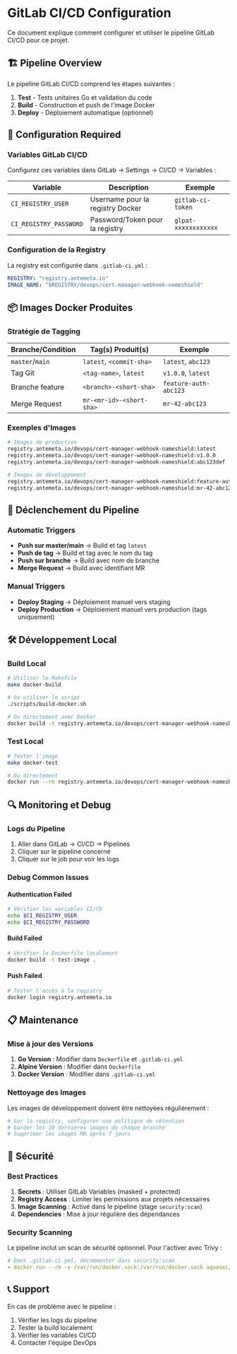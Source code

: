 # GitLab CI/CD Configuration

Ce document explique comment configurer et utiliser le pipeline GitLab CI/CD pour ce projet.

## 🏗️ Pipeline Overview

Le pipeline GitLab CI/CD comprend les étapes suivantes :

1. **Test** - Tests unitaires Go et validation du code
2. **Build** - Construction et push de l'image Docker
3. **Deploy** - Déploiement automatique (optionnel)

## 🔧 Configuration Required

### Variables GitLab CI/CD

Configurez ces variables dans GitLab → Settings → CI/CD → Variables :

| Variable | Description | Exemple |
|----------|-------------|---------|
| `CI_REGISTRY_USER` | Username pour la registry Docker | `gitlab-ci-token` |
| `CI_REGISTRY_PASSWORD` | Password/Token pour la registry | `glpat-xxxxxxxxxxxx` |

### Configuration de la Registry

La registry est configurée dans `.gitlab-ci.yml` :
```yaml
REGISTRY: "registry.antemeta.io"
IMAGE_NAME: "$REGISTRY/devops/cert-manager-webhook-nameshield"
```

## 📦 Images Docker Produites

### Stratégie de Tagging

| Branche/Condition | Tag(s) Produit(s) | Exemple |
|-------------------|-------------------|---------|
| `master`/`main` | `latest`, `<commit-sha>` | `latest`, `abc123` |
| Tag Git | `<tag-name>`, `latest` | `v1.0.0`, `latest` |
| Branche feature | `<branch>-<short-sha>` | `feature-auth-abc123` |
| Merge Request | `mr-<mr-id>-<short-sha>` | `mr-42-abc123` |

### Exemples d'Images

```bash
# Images de production
registry.antemeta.io/devops/cert-manager-webhook-nameshield:latest
registry.antemeta.io/devops/cert-manager-webhook-nameshield:v1.0.0
registry.antemeta.io/devops/cert-manager-webhook-nameshield:abc123def

# Images de développement
registry.antemeta.io/devops/cert-manager-webhook-nameshield:feature-auth-abc123
registry.antemeta.io/devops/cert-manager-webhook-nameshield:mr-42-abc123
```

## 🚀 Déclenchement du Pipeline

### Automatic Triggers

- **Push sur master/main** → Build et tag `latest`
- **Push de tag** → Build et tag avec le nom du tag
- **Push sur branche** → Build avec nom de branche
- **Merge Request** → Build avec identifiant MR

### Manual Triggers

- **Deploy Staging** → Déploiement manuel vers staging
- **Deploy Production** → Déploiement manuel vers production (tags uniquement)

## 🛠️ Développement Local

### Build Local

```bash
# Utiliser le Makefile
make docker-build

# Ou utiliser le script
./scripts/build-docker.sh

# Ou directement avec Docker
docker build -t registry.antemeta.io/devops/cert-manager-webhook-nameshield:local .
```

### Test Local

```bash
# Tester l'image
make docker-test

# Ou directement
docker run --rm registry.antemeta.io/devops/cert-manager-webhook-nameshield:local --help
```

## 🔍 Monitoring et Debug

### Logs du Pipeline

1. Aller dans GitLab → CI/CD → Pipelines
2. Cliquer sur le pipeline concerné
3. Cliquer sur le job pour voir les logs

### Debug Common Issues

#### Authentication Failed
```bash
# Vérifier les variables CI/CD
echo $CI_REGISTRY_USER
echo $CI_REGISTRY_PASSWORD
```

#### Build Failed
```bash
# Vérifier le Dockerfile localement
docker build -t test-image .
```

#### Push Failed
```bash
# Tester l'accès à la registry
docker login registry.antemeta.io
```

## 📋 Maintenance

### Mise à jour des Versions

1. **Go Version** : Modifier dans `Dockerfile` et `.gitlab-ci.yml`
2. **Alpine Version** : Modifier dans `Dockerfile`
3. **Docker Version** : Modifier dans `.gitlab-ci.yml`

### Nettoyage des Images

Les images de développement doivent être nettoyées régulièrement :

```bash
# Sur la registry, configurer une politique de rétention
# Garder les 10 dernières images de chaque branche
# Supprimer les images MR après 7 jours
```

## 🔐 Sécurité

### Best Practices

1. **Secrets** : Utiliser GitLab Variables (masked + protected)
2. **Registry Access** : Limiter les permissions aux projets nécessaires
3. **Image Scanning** : Activé dans le pipeline (stage `security:scan`)
4. **Dependencies** : Mise à jour régulière des dépendances

### Security Scanning

Le pipeline inclut un scan de sécurité optionnel. Pour l'activer avec Trivy :

```yaml
# Dans .gitlab-ci.yml, décommenter dans security:scan
- docker run --rm -v /var/run/docker.sock:/var/run/docker.sock aquasec/trivy image $IMAGE_NAME:scan-$CI_COMMIT_SHORT_SHA
```

## 📞 Support

En cas de problème avec le pipeline :

1. Vérifier les logs du pipeline
2. Tester la build localement
3. Vérifier les variables CI/CD
4. Contacter l'équipe DevOps
